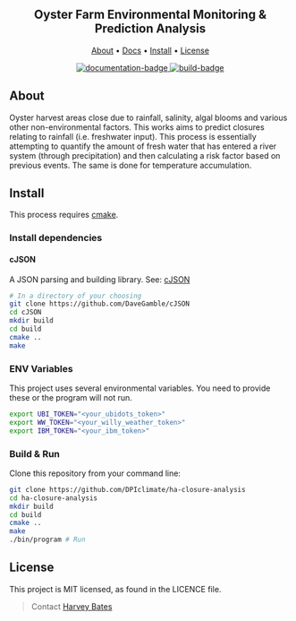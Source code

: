 <h2 align="center">
    Oyster Farm Environmental Monitoring & Prediction Analysis
</h2>
<p align="center">
  <a href="#about">About</a> •
  <a href="https://dpiclimate.github.io/ha-closure-analysis/">Docs</a> •
  <a href="#install">Install</a> •
  <a href="#license">License</a>
</p>

<p align="center">
  <a href="https://github.com/DPIclimate/ha-closure-analysis/actions">
    <img src="https://github.com/DPIclimate/ha-closure-analysis/actions/workflows/main.yml/badge.svg"
         alt="documentation-badge">
  </a>
  <a href="https://github.com/DPIclimate/ha-closure-analysis/actions">
    <img src="https://github.com/DPIclimate/ha-closure-analysis/actions/workflows/cmake.yml/badge.svg"
         alt="build-badge">
  </a>
</p>

## About

Oyster harvest areas close due to rainfall, salinity, algal blooms and various other non-environmental factors.
This works aims to predict closures relating to rainfall (i.e. freshwater input). This process is essentially 
attempting to quantify the amount of fresh water that has entered a river system (through precipitation) and
then calculating a risk factor based on previous events. The same is done for temperature accumulation.

## Install

This process requires [cmake](https://cmake.org/).

### Install dependencies

#### cJSON

A JSON parsing and building library. See: [cJSON](https://github.com/DaveGamble/cJSON)

```bash
# In a directory of your choosing
git clone https://github.com/DaveGamble/cJSON
cd cJSON
mkdir build
cd build
cmake ..
make
```

### ENV Variables

This project uses several environmental variables. 
You need to provide these or the program will not run.

```bash
export UBI_TOKEN="<your_ubidots_token>"
export WW_TOKEN="<your_willy_weather_token>"
export IBM_TOKEN="<your_ibm_token>"
```

### Build & Run

Clone this repository from your command line:

```bash
git clone https://github.com/DPIclimate/ha-closure-analysis
cd ha-closure-analysis
mkdir build
cd build
cmake ..
make
./bin/program # Run
```

## License

This project is MIT licensed, as found in the LICENCE file.

> Contact [Harvey Bates](mailto:harvey.bates@dpi.nsw.gov.au)
